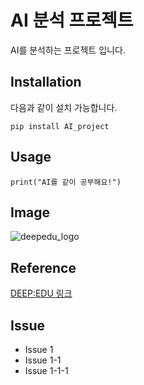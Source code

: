 # AI 분석 프로젝트
AI를 분석하는 프로젝트 입니다.

## Installation
다음과 같이 설치 가능합니다.
```
pip install AI_project
```

## Usage
```
print("AI를 같이 공부해요!")
```

## Image
![deepedu_logo](https://user-images.githubusercontent.com/103096786/164391312-cfbc8178-8152-4179-aa89-af9ae6adadf6.png)

## Reference
[DEEP:EDU 링크](https://www.deepedu.ai/)

## Issue
- Issue 1
 - Issue 1-1
  - Issue 1-1-1
